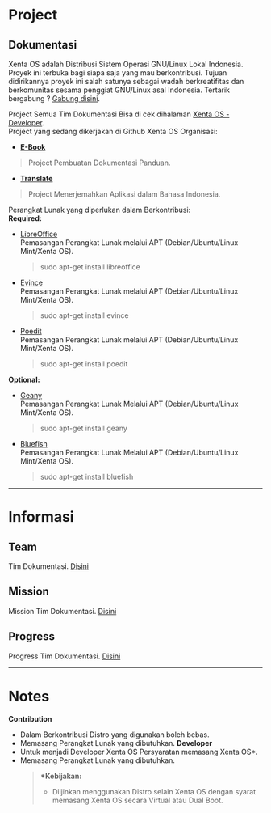 # Project 
## Dokumentasi
Xenta OS adalah Distribusi Sistem Operasi GNU/Linux Lokal Indonesia. Proyek ini terbuka bagi siapa saja yang mau berkontribusi. Tujuan didirikannya proyek ini salah satunya sebagai wadah berkreatifitas dan berkomunitas sesama penggiat GNU/Linux asal Indonesia.  Tertarik bergabung ? [Gabung disini](http://dev.xentaos.org/join.html).

Project Semua Tim Dokumentasi Bisa di cek dihalaman [Xenta OS - Developer](http://dev.xentaos.org/project.html).  
Project yang sedang dikerjakan di Github Xenta OS Organisasi:  
 * [**E-Book**](https://github.com/xentaos/dokumentasi/projects/1)  
 > Project Pembuatan Dokumentasi Panduan.  
 * [**Translate**](https://github.com/xentaos/dokumentasi/projects/2)  
 > Project Menerjemahkan Aplikasi dalam Bahasa Indonesia.  

Perangkat Lunak yang diperlukan dalam Berkontribusi:  
**Required:**
* [LibreOffice](https://www.libreoffice.org/)  
  Pemasangan Perangkat Lunak melalui APT \(Debian/Ubuntu/Linux Mint/Xenta OS\).
  > sudo apt-get install libreoffice

* [Evince](https://wiki.gnome.org/Apps/Evince)  
  Pemasangan Perangkat Lunak melalui APT \(Debian/Ubuntu/Linux Mint/Xenta OS\).
  > sudo apt-get install evince

* [Poedit](https://poedit.net/)  
  Pemasangan Perangkat Lunak melalui APT \(Debian/Ubuntu/Linux Mint/Xenta OS\).
  > sudo apt-get install poedit

**Optional:**
* [Geany](https://www.geany.org/)  
  Pemasangan Perangkat Lunak Melalui APT \(Debian/Ubuntu/Linux Mint/Xenta OS\).
  > sudo apt-get install geany

* [Bluefish](bluefish.openoffice.nl/)  
  Pemasangan Perangkat Lunak Melalui APT \(Debian/Ubuntu/Linux Mint/Xenta OS\).
  > sudo apt-get install bluefish
---
# Informasi
## Team
Tim Dokumentasi. [Disini](http://dev.xentaos.org/team.html)

## Mission
Mission Tim Dokumentasi. [Disini](http://dev.xentaos.org/mission.html)

## Progress
Progress Tim Dokumentasi. [Disini](http://dev.xentaos.org/progress.html)

---

# Notes
**Contribution**
* Dalam Berkontribusi Distro yang digunakan boleh bebas.
* Memasang Perangkat Lunak yang dibutuhkan.
**Developer**
* Untuk menjadi Developer Xenta OS Persyaratan memasang Xenta OS\*.
* Memasang Perangkat Lunak yang dibutuhkan.
  > **\*Kebijakan:**
  >
  > * Diijinkan menggunakan Distro selain Xenta OS dengan syarat memasang Xenta OS secara Virtual atau Dual Boot.
